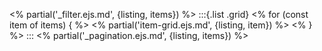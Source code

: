 
<% partial('_filter.ejs.md', {listing, items}) %>
:::{.list .grid}
<% for (const item of items) { %>
  <% partial('item-grid.ejs.md', {listing, item}) %>
<% } %>
:::
<% partial('_pagination.ejs.md', {listing, items}) %>
